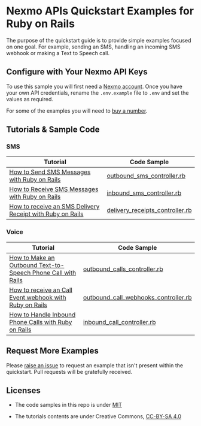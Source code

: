 # Nexmo APIs Quickstart Examples for Ruby on Rails

The purpose of the quickstart guide is to provide simple examples focused on one goal. For example, sending an SMS, handling an incoming SMS webhook or making a Text to Speech call.

## Configure with Your Nexmo API Keys

To use this sample you will first need a [Nexmo account](https://dashboard.nexmo.com/sign-up). Once you have your own API credentials, rename the `.env.example` file to `.env` and set the values as required.

For some of the examples you will need to [buy a number](https://dashboard.nexmo.com/buy-numbers).

## Tutorials & Sample Code

### SMS

Tutorial                                                       | Code Sample
-------------------------------------------------------------- | ----------------------------------------------------------------------------------
[How to Send SMS Messages with Ruby on Rails](#)               | [outbound_sms_controller.rb](app/controllers/outbound_sms_controller.rb)
[How to Receive SMS Messages with Ruby on Rails](#)            | [inbound_sms_controller.rb](app/controllers/inbound_sms_controller.rb)
[How to receive an SMS Delivery Receipt with Ruby on Rails](#) | [delivery_receipts_controller.rb](app/controllers/delivery_receipts_controller.rb)

### Voice

Tutorial                                                          | Code Sample
----------------------------------------------------------------- | --------------------------------------------------------------------------------------------
[How to Make an Outbound Text-to-Speech Phone Call with Rails](#) | [outbound_calls_controller.rb](app/controllers/outbound_calls_controller.rb)
[How to receive an Call Event webhook with Ruby on Rails](#)      | [outbound_call_webhooks_controller.rb](app/controllers/outbound_call_webhooks_controller.rb)
[How to Handle Inbound Phone Calls with Ruby on Rails](#)         | [inbound_call_controller.rb](app/controllers/inbound_call_controller.rb)

## Request More Examples

Please [raise an issue](/../../issues/) to request an example that isn't present within the quickstart. Pull requests will be gratefully received.

## Licenses

- The code samples in this repo is under [MIT](LICENSE)

- The tutorials contents are under Creative Commons, [CC-BY-SA 4.0](https://creativecommons.org/licenses/by-sa/4.0/legalcode)

  ​
